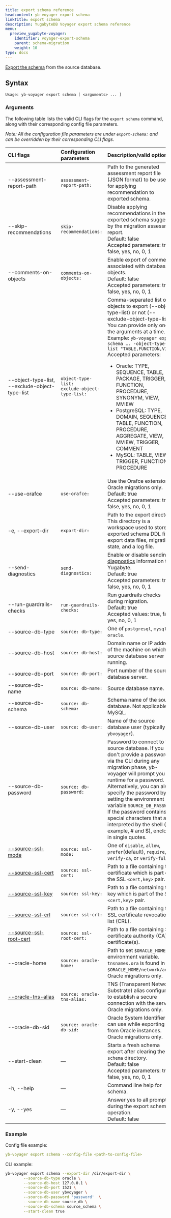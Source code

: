 ```yaml
---
title: export schema reference
headcontent: yb-voyager export schema
linkTitle: export schema
description: YugabyteDB Voyager export schema reference
menu:
  preview_yugabyte-voyager:
    identifier: voyager-export-schema
    parent: schema-migration
    weight: 10
type: docs
---
```


[Export the schema](../../../migrate/migrate-steps/#export-and-analyze-schema) from the source database.

## Syntax

```text
Usage: yb-voyager export schema [ <arguments> ... ]
```

### Arguments

The following table lists the valid CLI flags for the `export schema` command, along with their corresponding config file parameters.

_Note: All the configuration file parameters are under `export-schema:` and can be overridden by their corresponding CLI flags._

| <div style="width:150px">CLI flags</div> | Configuration parameters | Description/valid options |
| :------- | :------------------------ | :------------------------ |
| --assessment-report-path | `assessment-report-path:` | Path to the generated assessment report file (JSON format) to be used for applying recommendation to exported schema. |
| --skip-recommendations | `skip-recommendations:` | Disable applying recommendations in the exported schema suggested by the migration assessment report. <br> Default: false <br> Accepted parameters: true, false, yes, no, 0, 1 |
| --comments-on-objects | `comments-on-objects:` | Enable export of comments associated with database objects. <br>Default: false<br> Accepted parameters: true, false, yes, no, 0, 1 |
| --object-type-list, <br> --exclude-object-type-list  | `object-type-list:`<br>`exclude-object-type-list:` | Comma-separated list of objects to export (--object-type-list) or not (--exclude-object-type-list). You can provide only one of the arguments at a time. <br> Example: `yb-voyager export schema …. -object-type-list "TABLE,FUNCTION,VIEW"` <br> Accepted parameters: <ul><li>Oracle: TYPE, SEQUENCE, TABLE, PACKAGE, TRIGGER, FUNCTION, PROCEDURE, SYNONYM, VIEW, MVIEW </li><li>PostgreSQL: TYPE, DOMAIN, SEQUENCE, TABLE, FUNCTION, PROCEDURE, AGGREGATE, VIEW, MVIEW, TRIGGER, COMMENT</li><li>MySQL: TABLE, VIEW, TRIGGER, FUNCTION, PROCEDURE</li></ul> |
| --use-orafce | `use-orafce:` | Use the Orafce extension. Oracle migrations only. <br>Default: true<br> Accepted parameters: true, false, yes, no, 0, 1 |
| -e, --export-dir <path> | `export-dir:` | Path to the export directory. This directory is a workspace used to store exported schema DDL files, export data files, migration state, and a log file. |
| --send-diagnostics | `send-diagnostics:` | Enable or disable sending [diagnostics](../../../reference/diagnostics-report/) information to Yugabyte. <br>Default: true<br> Accepted parameters: true, false, yes, no, 0, 1 |
| --run-guardrails-checks | `run-guardrails-checks:` | Run guardrails checks during migration. <br>Default: true<br>Accepted values: true, false, yes, no, 0, 1 |
| --source-db-type | `source: db-type:` | One of `postgresql`, `mysql`, or `oracle`. |
| --source-db-host | `source: db-host:` | Domain name or IP address of the machine on which the source database server is running. |
| --source-db-port | `source: db-port:` | Port number of the source database server. |
| --source-db-name | `source: db-name:` | Source database name. |
| --source-db-schema | `source: db-schema:` | Schema name of the source database. Not applicable for MySQL. |
| --source-db-user | `source: db-user:` | Name of the source database user (typically `ybvoyager`). |
| --source-db-password | `source: db-password:` | Password to connect to the source database. If you don't provide a password via the CLI during any migration phase, yb-voyager will prompt you at runtime for a password. Alternatively, you can also specify the password by setting the environment variable `SOURCE_DB_PASSWORD`. If the password contains special characters that are interpreted by the shell (for example, # and $), enclose it in single quotes. |
| [--source-ssl-mode](../../yb-voyager-cli/#ssl-connectivity) | `source: ssl-mode:` | One of `disable`, `allow`, `prefer`(default), `require`, `verify-ca`, or `verify-full`. |
| [--source-ssl-cert](../../yb-voyager-cli/#ssl-connectivity) | `source: ssl-cert:` | Path to a file containing the certificate which is part of the SSL `<cert,key>` pair. |
| [--source-ssl-key](../../yb-voyager-cli/#ssl-connectivity) | `source: ssl-key:` | Path to a file containing the key which is part of the SSL `<cert,key>` pair. |
| [--source-ssl-crl](../../yb-voyager-cli/#ssl-connectivity) | `source: ssl-crl:` | Path to a file containing the SSL certificate revocation list (CRL).|
| [--source-ssl-root-cert](../../yb-voyager-cli/#ssl-connectivity) | `source: ssl-root-cert:` | Path to a file containing SSL certificate authority (CA) certificate(s). |
| --oracle-home <path> | `source: oracle-home:` | Path to set `$ORACLE_HOME` environment variable. `tnsnames.ora` is found in `$ORACLE_HOME/network/admin`. Oracle migrations only.|
| [--oracle-tns-alias](../../yb-voyager-cli/#oracle-options) <alias> | `source: oracle-tns-alias:` | TNS (Transparent Network Substrate) alias configured to establish a secure connection with the server. Oracle migrations only. |
| --oracle-db-sid <SID> | `source: oracle-db-sid:` | Oracle System Identifier you can use while exporting data from Oracle instances. Oracle migrations only.|
| --start-clean | — | Starts a fresh schema export after clearing the `schema` directory.<br>Default: false<br> Accepted parameters: true, false, yes, no, 0, 1 |
| -h, --help | — | Command line help for schema. |
| -y, --yes | — | Answer yes to all prompts during the export schema operation. <br>Default: false |


### Example

Config file example:

```yaml
yb-voyager export schema --config-file <path-to-config-file>
```

CLI example:

```sh
yb-voyager export schema --export-dir /dir/export-dir \
        --source-db-type oracle \
        --source-db-host 127.0.0.1 \
        --source-db-port 1521 \
        --source-db-user ybvoyager \
        --source-db-password 'password'  \
        --source-db-name source_db \
        --source-db-schema source_schema \
        --start-clean true
```
